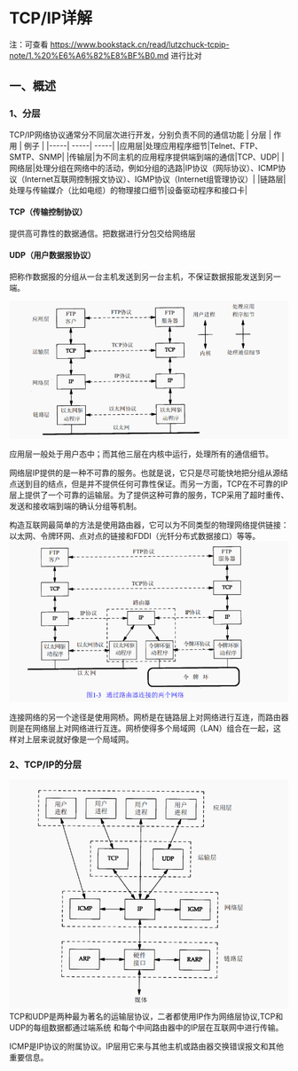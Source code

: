 # **TCP/IP详解**

注：可查看 https://www.bookstack.cn/read/lutzchuck-tcpip-note/1.%20%E6%A6%82%E8%BF%B0.md 进行比对

## **一、概述**
### 1、分层
TCP/IP网络协议通常分不同层次进行开发，分别负责不同的通信功能
| 分层 | 作用 | 例子 |
|-----| -----| -----|
|应用层|处理应用程序细节|Telnet、FTP、SMTP、SNMP|
|传输层|为不同主机的应用程序提供端到端的通信|TCP、UDP|
|网络层|处理分组在网络中的活动，例如分组的选路|IP协议（网际协议）、ICMP协议（Internet互联网控制报文协议）、IGMP协议（Internet组管理协议）|
|链路层|处理与传输媒介（比如电缆）的物理接口细节|设备驱动程序和接口卡|

#### TCP（传输控制协议）
提供高可靠性的数据通信。把数据进行分包交给网络层

#### UDP（用户数据报协议）
把称作数据报的分组从一台主机发送到另一台主机，不保证数据报能发送到另一端。

![局域网上运行两台FTP的主机](typora-user-images/2020-12-28-11-13-58.png)

应用层一般处于用户态中；而其他三层在内核中运行，处理所有的通信细节。

网络层IP提供的是一种不可靠的服务。也就是说，它只是尽可能快地把分组从源结点送到目的结点，但是并不提供任何可靠性保证。而另一方面，TCP在不可靠的IP层上提供了一个可靠的运输层。为了提供这种可靠的服务，TCP采用了超时重传、发送和接收端到端的确认分组等机制。

构造互联网最简单的方法是使用路由器，它可以为不同类型的物理网络提供链接：以太网、令牌环网、点对点的链接和FDDI（光钎分布式数据接口）等等。
![](typora-user-images/2020-12-28-13-36-50.png)


连接网络的另一个途径是使用网桥。网桥是在链路层上对网络进行互连，而路由器则是在网络层上对网络进行互连。网桥使得多个局域网（LAN）组合在一起，这样对上层来说就好像是一个局域网。


### 2、TCP/IP的分层
![](typora-user-images\20201228234540.png)
TCP和UDP是两种最为著名的运输层协议，二者都使用IP作为网络层协议,TCP和UDP的每组数据都通过端系统
和每个中间路由器中的IP层在互联网中进行传输。

ICMP是IP协议的附属协议。IP层用它来与其他主机或路由器交换错误报文和其他重要信息。
